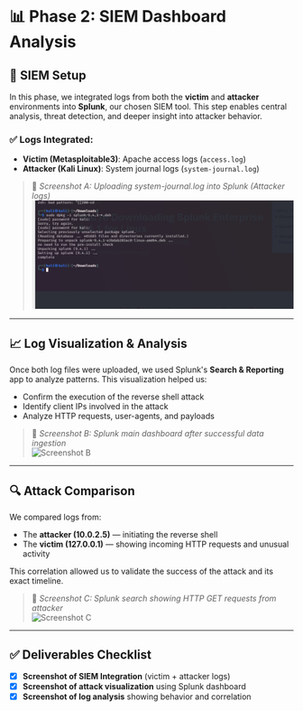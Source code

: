 # 📊 Phase 2: SIEM Dashboard Analysis

## 🔧 SIEM Setup

In this phase, we integrated logs from both the **victim** and **attacker** environments into **Splunk**, our chosen SIEM tool. This step enables central analysis, threat detection, and deeper insight into attacker behavior.

### ✅ Logs Integrated:
- **Victim (Metasploitable3)**: Apache access logs (`access.log`)
- **Attacker (Kali Linux)**: System journal logs (`system-journal.log`)

> 📸 *Screenshot A: Uploading system-journal.log into Splunk (Attacker logs)*  
![Screenshot A](Phase2/Screenshots/A.png)

---

## 📈 Log Visualization & Analysis

Once both log files were uploaded, we used Splunk's **Search & Reporting** app to analyze patterns. This visualization helped us:
- Confirm the execution of the reverse shell attack
- Identify client IPs involved in the attack
- Analyze HTTP requests, user-agents, and payloads

> 📸 *Screenshot B: Splunk main dashboard after successful data ingestion*  
![Screenshot B](../Screenshots/B.png)

---

## 🔍 Attack Comparison

We compared logs from:
- The **attacker (10.0.2.5)** — initiating the reverse shell
- The **victim (127.0.0.1)** — showing incoming HTTP requests and unusual activity

This correlation allowed us to validate the success of the attack and its exact timeline.

> 📸 *Screenshot C: Splunk search showing HTTP GET requests from attacker*  
![Screenshot C](../screenshots/C.png)

---

## ✅ Deliverables Checklist

- [x] **Screenshot of SIEM Integration** (victim + attacker logs)  
- [x] **Screenshot of attack visualization** using Splunk dashboard  
- [x] **Screenshot of log analysis** showing behavior and correlation  
